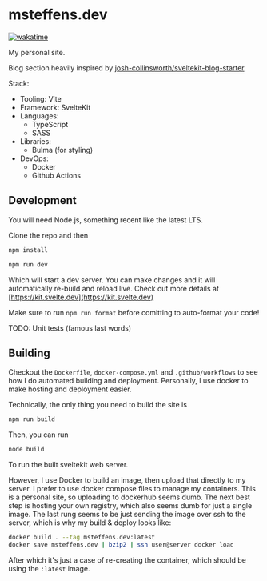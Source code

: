 # msteffens.dev

[![wakatime](https://wakatime.com/badge/user/11612492-942b-4434-89a1-5e31d943fa36/project/8517c440-f314-4c78-8f6e-6493f3e2a2c7.svg)](https://wakatime.com/badge/user/11612492-942b-4434-89a1-5e31d943fa36/project/8517c440-f314-4c78-8f6e-6493f3e2a2c7)

My personal site.

Blog section heavily inspired by [josh-collinsworth/sveltekit-blog-starter](https://github.com/josh-collinsworth/sveltekit-blog-starter)

Stack:

- Tooling: Vite
- Framework: SvelteKit
- Languages:
    - TypeScript
    - SASS
- Libraries:
    - Bulma (for styling)
- DevOps:
    - Docker
    - Github Actions

## Development

You will need Node.js, something recent like the latest LTS.

Clone the repo and then

```bash
npm install

npm run dev
```

Which will start a dev server. You can make changes and it will automatically re-build and reload live. Check out more details at [https://kit.svelte.dev](https://kit.svelte.dev)

Make sure to run `npm run format` before comitting to auto-format your code!

TODO: Unit tests (famous last words)

## Building

Checkout the `Dockerfile`, `docker-compose.yml` and `.github/workflows` to see how I do automated building and deployment. Personally, I use docker to make hosting and deployment easier.

Technically, the only thing you need to build the site is

```bash
npm run build
```

Then, you can run

```bash
node build
```

To run the built sveltekit web server.

However, I use Docker to build an image, then upload that directly to my server.
I prefer to use docker compose files to manage my containers. This is a personal site, so uploading to dockerhub seems dumb. The next best step is hosting your own registry, which also seems dumb for just a single image. The last rung seems to be just sending the image over ssh to the server, which is why my build & deploy looks like:

```bash
docker build . --tag msteffens.dev:latest
docker save msteffens.dev | bzip2 | ssh user@server docker load
```

After which it's just a case of re-creating the container, which should be using the `:latest` image.

